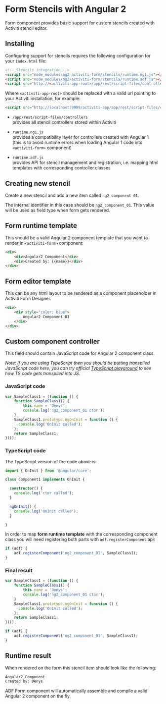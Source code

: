 # Form Stencils with Angular 2

Form component provides basic support for custom stencils created with Activiti stencil editor.

## Installing

Configuring support for stencils requires the following configuration for your `index.html` file:

```html
<!-- Stencils integration -->
<script src="node_modules/ng2-activiti-form/stencils/runtime.ng1.js"></script>
<script src="node_modules/ng2-activiti-form/stencils/runtime.adf.js"></script>
<script src="http://<activiti-app-root>/app/rest/script-files/controllers"></script>
```

Where `<activiti-app-root>` should be replaced with a valid url pointing to your Activiti installation, for example:

```html
<script src="http://localhost:9999/activiti-app/app/rest/script-files/controllers"></script>
```
- `/app/rest/script-files/controllers`  
    provides all stencil controllers stored within Activiti

- `runtime.ng1.js`  
    provides a compatibility layer for controllers created with Angular 1  
    (this is to avoid runtime errors when loading Angular 1 code into `<activiti-form>` component)

- `runtime.adf.js`  
    provides API for stencil management and registration, 
    i.e. mapping html templates with corresponding controller classes

## Creating new stencil

Create a new stencil and add a new item called `ng2 component 01`.  

The internal identifier in this case should be `ng2_component_01`. 
This value will be used as field type when form gets rendered.

## Form runtime template 

This should be a valid Angular 2 component template that you want to render in `<activiti-form>` component:

```html
<div>
    <div>Angular2 Component</div>
    <div>Created by: {{name}}</div>
</div>
```

## Form editor template

This can be any html layout to be rendered as a component placeholder in Activiti Form Designer.

```html
<div>
    <div style="color: blue">
        Angular2 Component 01
    </div>
</div>
```

## Custom component controller

This field should contain JavaScript code for Angular 2 component class.

_Note: If you are using TypeScript then you should be putting transpiled JavaScript code here,
you can try official [TypeScript playground](http://www.typescriptlang.org/play/) 
to see how TS code gets transpiled into JS._

### JavaScript code

```js
var SampleClass1 = (function () {
    function SampleClass1() {
        this.name = 'Denys';
        console.log('ng2_component_01 ctor');
    }
    SampleClass1.prototype.ngOnInit = function () {
      console.log('OnInit called');  
    };
    return SampleClass1;
}());
```

### TypeScript code

The TypeScript version of the code above is:

```ts
import { OnInit } from '@angular/core';

class Component1 implements OnInit {

  constructor() {
    console.log('ctor called');
  }

  ngOnInit() {
    console.log('OnInit called');
  }

}
```


In order to map **form runtime template** with the corresponding component class
you will need registering both parts with `adf.registerComponent` api:

```js
if (adf) {
    adf.registerComponent('ng2_component_01', SampleClass1);
}
```

### Final result

```js
var SampleClass1 = (function () {
    function SampleClass1() {
        this.name = 'Denys';
        console.log('ng2_component_01 ctor');
    }
    SampleClass1.prototype.ngOnInit = function () {
      console.log('OnInit called');  
    };
    return SampleClass1;
}());

if (adf) {
    adf.registerComponent('ng2_component_01', SampleClass1);
}
```

## Runtime result

When rendered on the form this stencil item should look like the following:

```html
Angular2 Component
Created by: Denys
```

ADF Form component will automatically assemble and compile a valid Angular 2 component on the fly.